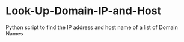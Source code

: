 # Look-Up-Domain-IP-and-Host
Python script to find the IP address and host name of a list of Domain Names
